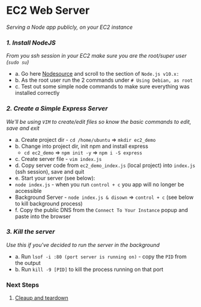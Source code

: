 # EC2 Web Server
*Serving a Node app publicly, on your EC2 instance*

### *1. Install NodeJS*
*From you ssh session in your EC2 make sure you are the root/super user (`sudo su`)*
 - a. Go here [Nodesource][node-ubuntu] and scroll to the section of `Node.js v10.x:`
 - b. As the root user run the 2 commands under `# Using Debian, as root`
 - c. Test out some simple node commands to make sure everything was installed correctly

### *2. Create a Simple Express Server*
*We'll be using `VIM` to create/edit files so know the basic commands to edit, save and exit*
 - a. Create project dir - `cd /home/ubuntu` => `mkdir ec2_demo`
 - b. Change into project dir, init npm and install express
   - `cd ec2_demo` => `npm init -y` => `npm i -S express`
 - c. Create server file - `vim index.js`
 - d. Copy server code from `ec2_demo_index.js` (local project) into `index.js` (ssh session), save and quit
 - e. Start your server (see below):
  - `node index.js` - when you run `control + c` you app will no longer be accessible
  - Background Server - `node index.js & disown` => `control + c` (see below to kill background process)
 - f. Copy the public DNS from the `Connect To Your Instance` popup and paste into the browser


### *3. Kill the server*
*Use this if you've decided to run the server in the background*
 - a. Run `lsof -i :80 (port server is running on)` - copy the `PID` from the output
 - b. Run `kill -9 [PID]` to kill the process running on that port

### **Next Steps**
1. [Cleaup and teardown][wrap-up]

[wrap-up]: https://github.com/Shinobi881/EC2-bare-bones/blob/master/EC2_WRAP_UP.md
[node-ubuntu]: https://github.com/nodesource/distributions/blob/master/README.md#installation-instructions